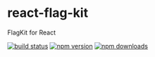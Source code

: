 # react-flag-kit
FlagKit for React

[![build status](https://img.shields.io/travis/umidbekkarimov/react-flag-kit/master.svg?style=flat-square)](https://travis-ci.org/umidbekkarimov/react-flag-kit)
[![npm version](https://img.shields.io/npm/v/react-flag-kit.svg?style=flat-square)](https://www.npmjs.com/package/react-flag-kit)
[![npm downloads](https://img.shields.io/npm/dm/react-flag-kit.svg?style=flat-square)](https://www.npmjs.com/package/react-flag-kit)
